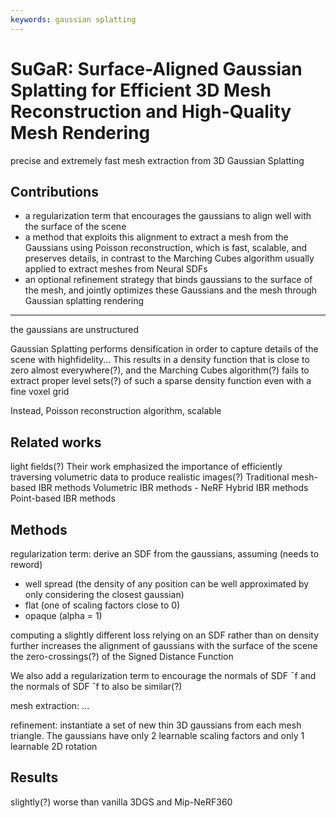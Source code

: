 ```yaml
---
keywords: gaussian splatting
---
```


# SuGaR: Surface-Aligned Gaussian Splatting for Efficient 3D Mesh Reconstruction and High-Quality Mesh Rendering

precise and extremely fast mesh extraction from 3D Gaussian Splatting

## Contributions

- a regularization term that encourages the gaussians to align well with the surface of the scene
- a method that exploits this alignment to extract a mesh from the Gaussians using Poisson reconstruction, which is fast, scalable, and preserves details, in contrast to the Marching Cubes algorithm usually applied to extract meshes from Neural SDFs
- an optional refinement strategy that binds gaussians to the surface of the mesh, and jointly optimizes these Gaussians and the mesh through Gaussian splatting rendering

---

the gaussians are unstructured

Gaussian Splatting performs densification in order to capture details of the scene with highfidelity... This results in a density function that is close to zero almost everywhere(?), and the Marching Cubes algorithm(?) fails to extract proper level sets(?) of such a sparse density function even with a fine voxel grid

Instead, Poisson reconstruction algorithm, scalable

## Related works

light fields(?) Their work emphasized the importance of efficiently traversing volumetric data to produce realistic images(?)
Traditional mesh-based IBR methods
Volumetric IBR methods - NeRF
Hybrid IBR methods
Point-based IBR methods

## Methods

regularization term: derive an SDF from the gaussians, assuming (needs to reword)
- well spread (the density of any position can be well approximated by only considering the closest gaussian)
- flat (one of scaling factors close to 0)
- opaque (alpha = 1)

computing a slightly different loss relying on an SDF rather than on density further increases the alignment of gaussians with the surface of the scene
the zero-crossings(?) of the Signed Distance Function

We also add a regularization term to encourage the normals of SDF ¯f and the normals of SDF ˆf to also be similar(?)

mesh extraction: ...

refinement: instantiate a set of new thin 3D gaussians from each mesh triangle. The gaussians have only 2 learnable scaling factors and only 1 learnable 2D rotation

## Results

slightly(?) worse than vanilla 3DGS and Mip-NeRF360
